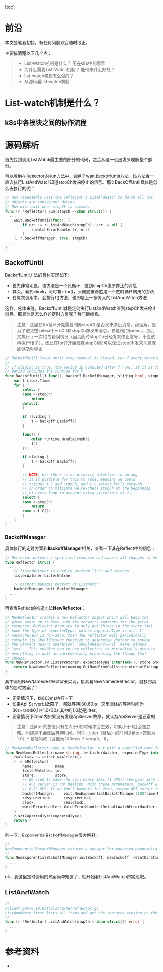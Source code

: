 [toc]


# 前沿
本文是笔者初探，有任何问题欢迎随时改正。

主要搞清楚以下几个点：
>* List-Watch机制是什么？ 用在k8s中的哪里
>* 为什么需要List-Watch机制？ 能带来什么好处？ 
>* list-watch机制怎么做的？
>* 从源码看list-watch机制

# List-watch机制是什么？

## k8s中各模块之间的协作流程

# 源码解析
首先找到调用ListWatch最主要的部分的代码，之后从这一点出发来理解整个部分。

可以看到在Reflector的Run方法中，调用了wait.BackoffUntil方法，该方法会一直去执行ListAndWatch知道stopCh发来停止的信号。那么BackOffUntil具体是怎么去执行的呢？
```go
// Run repeatedly uses the reflector's ListAndWatch to fetch all the
// objects and subsequent deltas.
// Run will exit when stopCh is closed.
func (r *Reflector) Run(stopCh <-chan struct{}) {
  ...
	wait.BackoffUntil(func() {
		if err := r.ListAndWatch(stopCh); err != nil {
			r.watchErrorHandler(r, err)
		}
	}, r.backoffManager, true, stopCh)
  ...
}
```

## BackoffUntil

BackoffUntil方法的具体实现如下:
* 首先非常明显，该方法是一个死循环，直到stopCh发来停止的消息
* 其次，看到clock，同时有<-t.c()，大概能推测这是一个定时循环调用的方法
* 在每次调用中，会执行f()方法，也即是上一步传入的ListAndWatch方法

这样，总体来说，BackoffUntil就是定时执行ListAndWatch直到stopCh发来停止消息，那具体是怎么样的定时方案呢？我们继续看。

> 注意：这里在for循环开始需要判断stopCh是否发来停止消息，我理解，是为了避免在select中<-t.C()和stopCh都发来消息，但是t抢到select，然后又执行了一次f()的错误情况（因为此时stopCh已经发来停止信号，不应该再执行f()了）。因此在for的开始检查stopCh就可以保证stopCh发来消息就能够及时停止


```go
// BackoffUntil loops until stop channel is closed, run f every duration given by BackoffManager.
//
// If sliding is true, the period is computed after f runs. If it is false then
// period includes the runtime for f.
func BackoffUntil(f func(), backoff BackoffManager, sliding bool, stopCh <-chan struct{}) {
	var t clock.Timer
	for {
		select {
		case <-stopCh:
			return
		default:
		}

		if !sliding {
			t = backoff.Backoff()
		}

		func() {
			defer runtime.HandleCrash()
			f()
		}()

		if sliding {
			t = backoff.Backoff()
		}

		// NOTE: b/c there is no priority selection in golang
		// it is possible for this to race, meaning we could
		// trigger t.C and stopCh, and t.C select falls through.
		// In order to mitigate we re-check stopCh at the beginning
		// of every loop to prevent extra executions of f().
		select {
		case <-stopCh:
			return
		case <-t.C():
		}
	}
}
```

### BackoffManager
具体执行的定时方案和**BackoffManager**相关，查看一下其在Reflect中的信息：
```go
// Reflector watches a specified resource and causes all changes to be reflected in the given store.
type Reflector struct {
  ...
	// listerWatcher is used to perform lists and watches.
	listerWatcher ListerWatcher

	// backoff manages backoff of ListWatch
	backoffManager wait.BackoffManager
  ...
}
```

再看看Reflect的构造方法**NewReflector**：
```go
// NewReflector creates a new Reflector object which will keep the
// given store up to date with the server's contents for the given
// resource. Reflector promises to only put things in the store that
// have the type of expectedType, unless expectedType is nil. If
// resyncPeriod is non-zero, then the reflector will periodically
// consult its ShouldResync function to determine whether to invoke
// the Store's Resync operation; `ShouldResync==nil` means always
// "yes".  This enables you to use reflectors to periodically process
// everything as well as incrementally processing the things that
// change.
func NewReflector(lw ListerWatcher, expectedType interface{}, store Store, resyncPeriod time.Duration) *Reflector {
	return NewNamedReflector(naming.GetNameFromCallsite(internalPackages...), lw, expectedType, store, resyncPeriod)
}
```
其中调用NewNamedReflector来实现，接着看NewNamedReflector，就找到具体的定时方案了：
* 正常情况下，每800ms执行一下
* 如果Api Server出故障了，那就等待[30,60)s，这里具体的等待时间为30s+rand(0,1)\*1.0\*30s,其中的1.0就是jitter。
* 正常情况下2min内如果没有发现ApiServer故障，就认为ApiServer是正常的

>注意：这jitter的数值只有在大于0的时候才会生效，如果小于0就会被忽略，也即是不会延后等待时间。同时，jitter（延后）的时间是jitter(这里为1.0）* 基础时间（这里为800ms）* rang(0，1)。
```go
// NewNamedReflector same as NewReflector, but with a specified name for logging
func NewNamedReflector(name string, lw ListerWatcher, expectedType interface{}, store Store, resyncPeriod time.Duration) *Reflector {
	realClock := &clock.RealClock{}
	r := &Reflector{
		name:          name,
		listerWatcher: lw,
		store:         store,
		// We used to make the call every 1sec (1 QPS), the goal here is to achieve ~98% traffic reduction when
		// API server is not healthy. With these parameters, backoff will stop at [30,60) sec interval which is
		// 0.22 QPS. If we don't backoff for 2min, assume API server is healthy and we reset the backoff.
		backoffManager:    wait.NewExponentialBackoffManager(800*time.Millisecond, 30*time.Second, 2*time.Minute, 2.0, 1.0, realClock),
		resyncPeriod:      resyncPeriod,
		clock:             realClock,
		watchErrorHandler: WatchErrorHandler(DefaultWatchErrorHandler),
	}
	r.setExpectedType(expectedType)
	return r
}
```

列一下，ExponentialBackoffManager官方解释：
```go
/*
NewExponentialBackoffManager returns a manager for managing exponential backoff. Each backoff is jittered and backoff will not exceed the given max. If the backoff is not called within resetDuration, the backoff is reset. This backoff manager is used to reduce load during upstream unhealthiness.
*/
func NewExponentialBackoffManager(initBackoff, maxBackoff, resetDuration time.Duration, backoffFactor, jitter float64, c clock.Clock) BackoffManager {
  ...
}
```
ok，到这里定时调用的方案简单知道了，就开始看ListAndWatch的实现吧。

## ListAndWatch

``` go
/* 
/client-go@v0.19.8/tools/cache/reflector.go
ListAndWatch first lists all items and get the resource version at the moment of call, and then use the resource version to watch. It returns error if ListAndWatch didn't even try to initialize watch.
*/
func (r *Reflector) ListAndWatch(stopCh <-chan struct{}) error {
  ...
}
```

# 参考资料
* 